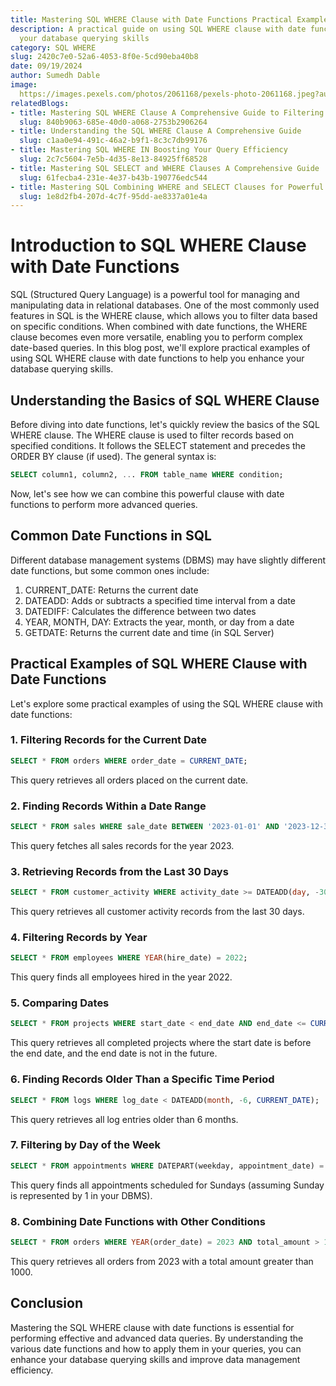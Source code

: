```yaml
---
title: Mastering SQL WHERE Clause with Date Functions Practical Examples
description: A practical guide on using SQL WHERE clause with date functions to enhance
  your database querying skills
category: SQL WHERE
slug: 2420c7e0-52a6-4053-8f0e-5cd90eba40b8
date: 09/19/2024
author: Sumedh Dable
image: 
  https://images.pexels.com/photos/2061168/pexels-photo-2061168.jpeg?auto=compress&cs=tinysrgb&w=600
relatedBlogs:
- title: Mastering SQL WHERE Clause A Comprehensive Guide to Filtering Data in Queries
  slug: 840b9063-685e-40d0-a068-2753b2906264
- title: Understanding the SQL WHERE Clause A Comprehensive Guide
  slug: c1aa0e94-491c-46a2-b9f1-8c3c7db99176
- title: Mastering SQL WHERE IN Boosting Your Query Efficiency
  slug: 2c7c5604-7e5b-4d35-8e13-84925ff68528
- title: Mastering SQL SELECT and WHERE Clauses A Comprehensive Guide
  slug: 61fecba4-231e-4e37-b43b-190776edc544
- title: Mastering SQL Combining WHERE and SELECT Clauses for Powerful Data Retrieval
  slug: 1e8d2fb4-207d-4c7f-95dd-ae8337a01e4a
---
```


# Introduction to SQL WHERE Clause with Date Functions

SQL (Structured Query Language) is a powerful tool for managing and manipulating data in relational databases. One of the most commonly used features in SQL is the WHERE clause, which allows you to filter data based on specific conditions. When combined with date functions, the WHERE clause becomes even more versatile, enabling you to perform complex date-based queries. In this blog post, we'll explore practical examples of using SQL WHERE clause with date functions to help you enhance your database querying skills.

## Understanding the Basics of SQL WHERE Clause

Before diving into date functions, let's quickly review the basics of the SQL WHERE clause. The WHERE clause is used to filter records based on specified conditions. It follows the SELECT statement and precedes the ORDER BY clause (if used). The general syntax is:

```sql
SELECT column1, column2, ... FROM table_name WHERE condition;
```

Now, let's see how we can combine this powerful clause with date functions to perform more advanced queries.

## Common Date Functions in SQL

Different database management systems (DBMS) may have slightly different date functions, but some common ones include:

1. CURRENT_DATE: Returns the current date
2. DATEADD: Adds or subtracts a specified time interval from a date
3. DATEDIFF: Calculates the difference between two dates
4. YEAR, MONTH, DAY: Extracts the year, month, or day from a date
5. GETDATE: Returns the current date and time (in SQL Server)

## Practical Examples of SQL WHERE Clause with Date Functions

Let's explore some practical examples of using the SQL WHERE clause with date functions:

### 1. Filtering Records for the Current Date

```sql
SELECT * FROM orders WHERE order_date = CURRENT_DATE;
```

This query retrieves all orders placed on the current date.

### 2. Finding Records Within a Date Range

```sql
SELECT * FROM sales WHERE sale_date BETWEEN '2023-01-01' AND '2023-12-31';
```

This query fetches all sales records for the year 2023.

### 3. Retrieving Records from the Last 30 Days

```sql
SELECT * FROM customer_activity WHERE activity_date >= DATEADD(day, -30, CURRENT_DATE);
```

This query retrieves all customer activity records from the last 30 days.

### 4. Filtering Records by Year

```sql
SELECT * FROM employees WHERE YEAR(hire_date) = 2022;
```

This query finds all employees hired in the year 2022.

### 5. Comparing Dates

```sql
SELECT * FROM projects WHERE start_date < end_date AND end_date <= CURRENT_DATE;
```

This query retrieves all completed projects where the start date is before the end date, and the end date is not in the future.

### 6. Finding Records Older Than a Specific Time Period

```sql
SELECT * FROM logs WHERE log_date < DATEADD(month, -6, CURRENT_DATE);
```

This query retrieves all log entries older than 6 months.

### 7. Filtering by Day of the Week

```sql
SELECT * FROM appointments WHERE DATEPART(weekday, appointment_date) = 1;
```

This query finds all appointments scheduled for Sundays (assuming Sunday is represented by 1 in your DBMS).

### 8. Combining Date Functions with Other Conditions

```sql
SELECT * FROM orders WHERE YEAR(order_date) = 2023 AND total_amount > 1000;
```

This query retrieves all orders from 2023 with a total amount greater than 1000.

## Conclusion

Mastering the SQL WHERE clause with date functions is essential for performing effective and advanced data queries. By understanding the various date functions and how to apply them in your queries, you can enhance your database querying skills and improve data management efficiency.